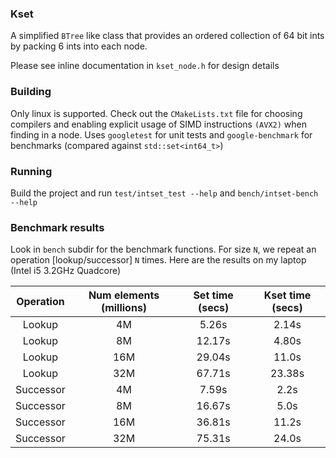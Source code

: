 ### Kset

A simplified `BTree` like class that provides an ordered collection of 64 bit ints by packing 6 ints into each node.

Please see inline documentation in `kset_node.h` for design details

### Building

Only linux is supported. Check out the `CMakeLists.txt` file for choosing compilers and enabling explicit usage of SIMD instructions `(AVX2)` when finding in a node. Uses `googletest` for unit tests and `google-benchmark` for benchmarks (compared against `std::set<int64_t>`)

### Running

Build the project and run `test/intset_test --help` and `bench/intset-bench --help`

### Benchmark results

Look in `bench` subdir for the benchmark functions. For size `N`, we repeat an operation [lookup/successor] `N` times.
Here are the results on my laptop (Intel i5 3.2GHz Quadcore)

| Operation | Num elements (millions) | Set time (secs)| Kset time (secs)|
|:---------:|:-----------------------:|:--------------:|:---------------:|
| Lookup    | 4M                      |  5.26s         | 2.14s           |
| Lookup    | 8M                      |  12.17s        | 4.80s           |
| Lookup    | 16M                     |  29.04s        | 11.0s           |
| Lookup    | 32M                     |  67.71s        | 23.38s          |
| Successor | 4M                      |  7.59s         | 2.2s            |
| Successor | 8M                      |  16.67s        | 5.0s            |
| Successor | 16M                     |  36.81s        | 11.2s           |
| Successor | 32M                     |  75.31s        | 24.0s           |


